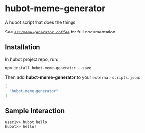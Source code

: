# hubot-meme-generator

A hubot script that does the things

See [`src/meme-generator.coffee`](src/meme-generator.coffee) for full documentation.

## Installation

In hubot project repo, run:

`npm install hubot-meme-generator --save`

Then add **hubot-meme-generator** to your `external-scripts.json`:

```json
[
  "hubot-meme-generator"
]
```

## Sample Interaction

```
user1>> hubot hello
hubot>> hello!
```
